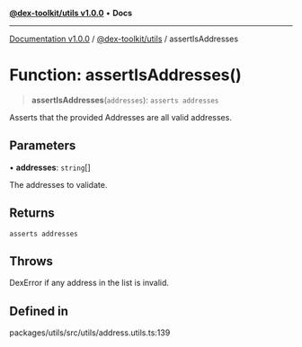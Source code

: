 [**@dex-toolkit/utils v1.0.0**](../README.md) • **Docs**

***

[Documentation v1.0.0](../../../packages.md) / [@dex-toolkit/utils](../README.md) / assertIsAddresses

# Function: assertIsAddresses()

> **assertIsAddresses**(`addresses`): `asserts addresses`

Asserts that the provided Addresses are all valid addresses.

## Parameters

• **addresses**: `string`[]

The addresses to validate.

## Returns

`asserts addresses`

## Throws

DexError if any address in the list is invalid.

## Defined in

packages/utils/src/utils/address.utils.ts:139

